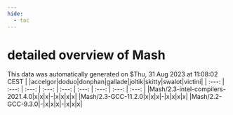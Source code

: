 ```yaml
---
hide:
  - toc
---
```


detailed overview of Mash
=========================


This data was automatically generated on $Thu, 31 Aug 2023 at 11:08:02 CEST
| |accelgor|doduo|donphan|gallade|joltik|skitty|swalot|victini|
| :---: | :---: | :---: | :---: | :---: | :---: | :---: | :---: | :---: |
|Mash/2.3-intel-compilers-2021.4.0|x|x|x|-|x|x|x|x|
|Mash/2.3-GCC-11.2.0|x|x|x|-|x|x|x|x|
|Mash/2.2-GCC-9.3.0|-|x|x|x|-|x|x|x|
